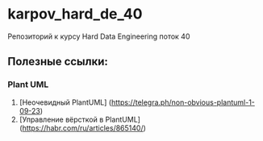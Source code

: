 # karpov_hard_de_40
Репозиторий к курсу Hard Data Engineering поток 40 

## Полезные ссылки:
### Plant UML
1. [Неочевидный PlantUML] (https://telegra.ph/non-obvious-plantuml-1-09-23)
2. [Управление вёрсткой в PlantUML] (https://habr.com/ru/articles/865140/)